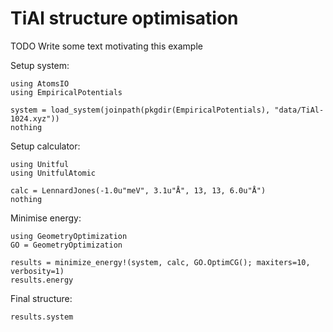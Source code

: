 # TiAl structure optimisation

TODO Write some text motivating this example

Setup system:
```@example tial
using AtomsIO
using EmpiricalPotentials

system = load_system(joinpath(pkgdir(EmpiricalPotentials), "data/TiAl-1024.xyz"))
nothing
```

Setup calculator:
```@example tial
using Unitful
using UnitfulAtomic

calc = LennardJones(-1.0u"meV", 3.1u"Å", 13, 13, 6.0u"Å")
nothing
```

Minimise energy:
```@example tial
using GeometryOptimization
GO = GeometryOptimization

results = minimize_energy!(system, calc, GO.OptimCG(); maxiters=10, verbosity=1)
results.energy
```

Final structure:
```@example tial
results.system
```
